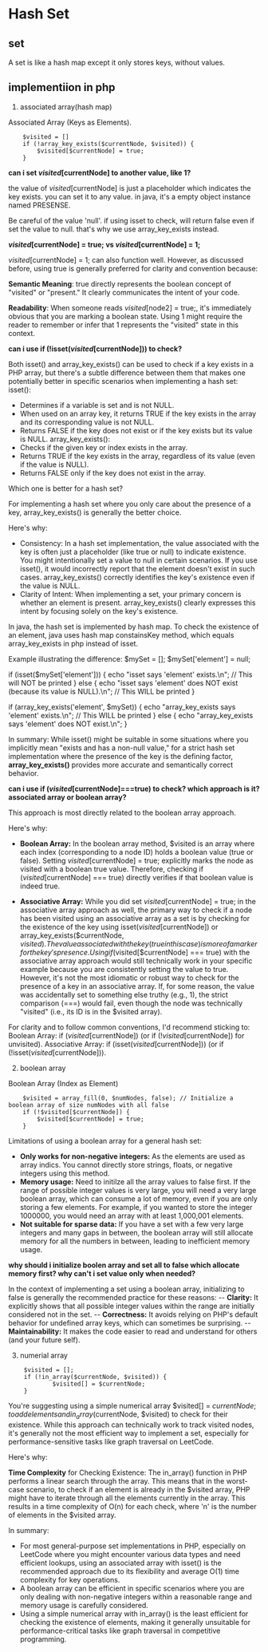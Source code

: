 # Hash Set

## set

A set is like a hash map except it only stores keys, without values.

## implementiion in php

1. associated array(hash map)

Associated Array (Keys as Elements). 

        $visited = []        
        if (!array_key_exists($currentNode, $visited)) {
            $visited[$currentNode] = true;
        }

**can i set $visited[$currentNode] to another value, like 1?**  

the value of $visited[$currentNode] is just a placeholder which indicates the key exists. you can set it to any value. in java, it's a empty object instance named PRESENSE.

Be careful of the value 'null'. if using isset to check, will return false even if set the value to null. that's why we use array_key_exists instead.

**$visited[$currentNode] = true;  vs $visited[$currentNode] = 1;**

$visited[$currentNode] = 1; can also function well. However, as discussed before, using true is generally preferred for clarity and convention because:

**Semantic Meaning**: true directly represents the boolean concept of "visited" or "present." It clearly communicates the intent of your code.

**Readability**: When someone reads $visited[$node2] = true;, it's immediately obvious that you are marking a boolean state. Using 1 might require the reader to remember or infer that 1 represents the "visited" state in this context.

**can i use if (!isset($visited[$currentNode])) to check?**

Both isset() and array_key_exists() can be used to check if a key exists in a PHP array, but there's a subtle difference between them that makes one potentially better in specific scenarios when implementing a hash set:
isset():
 * Determines if a variable is set and is not NULL.
 * When used on an array key, it returns TRUE if the key exists in the array and its corresponding value is not NULL.
 * Returns FALSE if the key does not exist or if the key exists but its value is NULL.
array_key_exists():
 * Checks if the given key or index exists in the array.
 * Returns TRUE if the key exists in the array, regardless of its value (even if the value is NULL).
 * Returns FALSE only if the key does not exist in the array.


Which one is better for a hash set?

For implementing a hash set where you only care about the presence of a key, array_key_exists() is generally the better choice.

Here's why:
 * Consistency: In a hash set implementation, the value associated with the key is often just a placeholder (like true or null) to indicate existence. You might intentionally set a value to null in certain scenarios. If you use isset(), it would incorrectly report that the element doesn't exist in such cases. array_key_exists() correctly identifies the key's existence even if the value is NULL.
 * Clarity of Intent: When implementing a set, your primary concern is whether an element is present. array_key_exists() clearly expresses this intent by focusing solely on the key's existence.

In java, the hash set is implemented by hash map. To check the existence of an element, java uses hash map constainsKey method, which equals array_key_exists in php instead of isset.

Example illustrating the difference:
$mySet = [];
$mySet['element'] = null;

if (isset($mySet['element'])) {
    echo "isset says 'element' exists.\n"; // This will NOT be printed
} else {
    echo "isset says 'element' does NOT exist (because its value is NULL).\n"; // This WILL be printed
}

if (array_key_exists('element', $mySet)) {
    echo "array_key_exists says 'element' exists.\n"; // This WILL be printed
} else {
    echo "array_key_exists says 'element' does NOT exist.\n";
}

In summary:
While isset() might be suitable in some situations where you implicitly mean "exists and has a non-null value," for a strict hash set implementation where the presence of the key is the defining factor, **array_key_exists()** provides more accurate and semantically correct behavior.

**can i use if ($visited[$currentNode]===true) to check? which approach is it? associated array or boolean array?**

This approach is most directly related to the boolean array approach.

Here's why:

- **Boolean Array:** In the boolean array method, $visited is an array where each index (corresponding to a node ID) holds a boolean value (true or false). Setting $visited[$currentNode] = true; explicitly marks the node as visited with a boolean true value. Therefore, checking if ($visited[$currentNode] === true) directly verifies if that boolean value is indeed true.

- **Associative Array:** While you did set $visited[$currentNode] = true; in the associative array approach as well, the primary way to check if a node has been visited using an associative array as a set is by checking for the existence of the key using isset($visited[$currentNode]) or array_key_exists($currentNode, $visited).  The value associated with the key (true in this case) is more of a marker for the key's presence.
Using if ($visited[$currentNode] === true) with the associative array approach would still technically work in your specific example because you are consistently setting the value to true. However, it's not the most idiomatic or robust way to check for the presence of a key in an associative array. If, for some reason, the value was accidentally set to something else truthy (e.g., 1), the strict comparison (===) would fail, even though the node was technically "visited" (i.e., its ID is in the $visited array).

For clarity and to follow common conventions, I'd recommend sticking to:
Boolean Array: if ($visited[$currentNode]) (or if (!$visited[$currentNode]) for unvisited).
Associative Array: if (isset($visited[$currentNode])) (or if (!isset($visited[$currentNode])).

2. boolean array

Boolean Array (Index as Element)

        $visited = array_fill(0, $numNodes, false); // Initialize a boolean array of size numNodes with all false
        if (!$visited[$currentNode]) {
            $visited[$currentNode] = true;
        }

Limitations of using a boolean array for a general hash set:
- **Only works for non-negative integers:** As the elements are used as array indics. You cannot directly store strings, floats, or negative integers using this method.
- **Memory usage:** Need to initilze all the array values to false first. If the range of possible integer values is very large, you will need a very large boolean array, which can consume a lot of memory, even if you are only storing a few elements. For example, if you wanted to store the integer 1000000, you would need an array with at least 1,000,001 elements.
- **Not suitable for sparse data:** If you have a set with a few very large integers and many gaps in between, the boolean array will still allocate memory for all the numbers in between, leading to inefficient memory usage.

**why should i initialize boolen array and set all to false which allocate memory first? why can't i set value only when needed?**

In the context of implementing a set using a boolean array, initializing to false is generally the recommended practice for these reasons:
-- **Clarity:** It explicitly shows that all possible integer values within the range are initially considered not in the set.
-- **Correctness:** It avoids relying on PHP's default behavior for undefined array keys, which can sometimes be surprising.
-- **Maintainability:** It makes the code easier to read and understand for others (and your future self).

3. numerial array

        $visited = [];
        if (!in_array($currentNode, $visited)) {
                $visited[] = $currentNode;
        }

You're suggesting using a simple numerical array $visited[] = $currentNode; to add elements and in_array($currentNode, $visited) to check for their existence. While this approach can technically work to track visited nodes, it's generally not the most efficient way to implement a set, especially for performance-sensitive tasks like graph traversal on LeetCode.

Here's why:

**Time Complexity** for Checking Existence: The in_array() function in PHP performs a linear search through the array. This means that in the worst-case scenario, to check if an element is already in the $visited array, PHP might have to iterate through all the elements currently in the array. This results in a time complexity of O(n) for each check, where 'n' is the number of elements in the $visited array.

In summary:

- For most general-purpose set implementations in PHP, especially on LeetCode where you might encounter various data types and need efficient lookups, using an associated array with isset() is the recommended approach due to its flexibility and average O(1) time complexity for key operations.
- A boolean array can be efficient in specific scenarios where you are only dealing with non-negative integers within a reasonable range and memory usage is carefully considered.
- Using a simple numerical array with in_array() is the least efficient for checking the existence of elements, making it generally unsuitable for performance-critical tasks like graph traversal in competitive programming.
